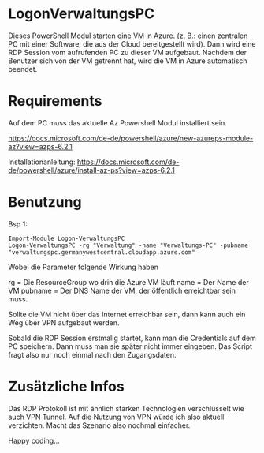 # LogonVerwaltungsPC

Dieses PowerShell Modul starten eine VM in Azure. (z. B.: einen zentralen PC mit einer Software, die aus der Cloud bereitgestellt wird). Dann wird eine RDP Session vom aufrufenden PC zu dieser VM aufgebaut. Nachdem der Benutzer sich von der VM getrennt hat, wird die VM in Azure automatisch beendet.


# Requirements
Auf dem PC muss das aktuelle Az Powershell Modul installiert sein.

https://docs.microsoft.com/de-de/powershell/azure/new-azureps-module-az?view=azps-6.2.1

Installationanleitung:
https://docs.microsoft.com/de-de/powershell/azure/install-az-ps?view=azps-6.2.1

# Benutzung

Bsp 1:

```
Import-Module Logon-VerwaltungsPC
Logon-VerwaltungsPC -rg "Verwaltung" -name "Verwaltungs-PC" -pubname "verwaltungspc.germanywestcentral.cloudapp.azure.com"
``` 

Wobei die Parameter folgende Wirkung haben

rg = Die ResourceGroup wo drin die Azure VM läuft
name = Der Name der VM
pubname = Der DNS Name der VM, der öffentlich erreichtbar sein muss.

Sollte die VM nicht über das Internet erreichbar sein, dann kann auch ein Weg über VPN aufgebaut werden.

Sobald die RDP Session erstmalig startet, kann man die Credentials auf dem PC speichern. Dann muss man sie später nicht immer eingeben. Das Script fragt also nur noch einmal nach den Zugangsdaten. 

# Zusätzliche Infos

Das RDP Protokoll ist mit ähnlich starken Technologien verschlüsselt wie auch VPN Tunnel. Auf die Nutzung von VPN würde ich also aktuell verzichten. Macht das Szenario also nochmal einfacher. 


Happy coding...
